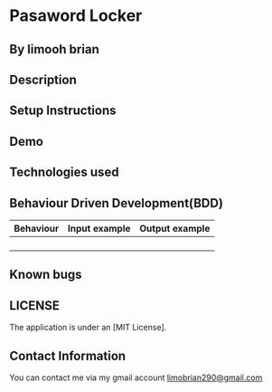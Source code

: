 # Pasaword Locker

## By **limooh brian**

## Description

## Setup Instructions

## Demo

## Technologies used

## Behaviour Driven Development(BDD)

| Behaviour | Input example    | Output example |
| :------------- | :------------- | :------------- |
|  |  |  |
|  |  |  |
|  |  |  |
|  |  |  |

## Known bugs

## LICENSE

The application is under an [MIT License].

## Contact Information

You can contact me via my gmail account limobrian290@gmail.com
